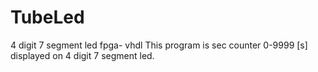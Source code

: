 # TubeLed
4 digit 7 segment led fpga- vhdl
This program is sec counter 0-9999 [s] displayed on 4 digit 7 segment led.
